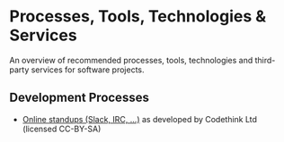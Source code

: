 # Processes, Tools, Technologies & Services

An overview of recommended processes, tools, technologies and
third-party services for software projects.

## Development Processes

* [Online standups (Slack, IRC, ...)](online-standups.md)
  as developed by Codethink Ltd (licensed CC-BY-SA)

